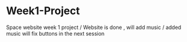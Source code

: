# Week1-Project

Space website week 1 project
/
Website is done , will add music
/
added music will fix buttons in the next session
